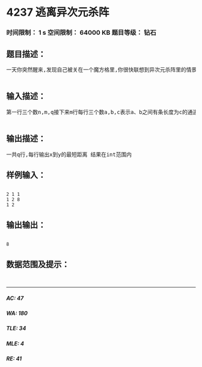 # 4237 逃离异次元杀阵   
### 时间限制： 1 s     空间限制： 64000 KB     题目等级： 钻石  
## 题目描述：  

<pre>
一天你突然醒来,发现自己被关在一个魔方格里,你很快联想到异次元杀阵里的情景,觉得有必要逃出去。所幸,身上的无线电没有坏,还可以与外界取得联系。但是由外界反馈的信息来看,你并不是处于三维世界里(准确的说是超立方体,第四维并不是时间)。幸运的是你知道了魔方格之间的距离。你物理学地很棒,通过计算魔方格之间的距离的三维关系便可以弄懂了四维的概念逃出生天,你需要通过q(q<=5W)次查询魔方格之间的距离。因为超立方体很不稳定,所以你只有1秒钟时间。因为超立方体很神奇,就像超时空传送一样,所以这样的魔方格个数n与边数m 满足 绝对值(n-m)<=1.  

</pre>
  
  
## 输入描述：  

<pre>
第一行三个数n,m,q接下来m行每行三个数a,b,c表示a、b之间有条长度为c的通道接下来q行每行询问x到y的距离  

</pre>
  
  
## 输出描述：  

<pre>
一共q行,每行输出x到y的最短距离 结果在int范围内
</pre>
  
  
## 样例输入：  

<pre><code>
2 1 1  
1 2 8  
1 2
</code></pre>
  
  
## 输出输出：  

<pre><code>
8
</code></pre>
  
  
## 数据范围及提示：  

<pre>

</pre>
  
  
***  

##### AC: 47  
##### WA: 180  
##### TLE: 34  
##### MLE: 4  
##### RE: 41  
